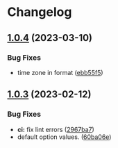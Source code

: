 # Changelog

## [1.0.4](https://github.com/northeye/chissoku/compare/v1.0.3...v1.0.4) (2023-03-10)


### Bug Fixes

* time zone in format ([ebb55f5](https://github.com/northeye/chissoku/commit/ebb55f52acfb4205a65a6022fb1d2b8aecb214d3))

## [1.0.3](https://github.com/northeye/chissoku/compare/v1.0.2...v1.0.3) (2023-02-12)


### Bug Fixes

* **ci:** fix lint errors ([2967ba7](https://github.com/northeye/chissoku/commit/2967ba7def0e296ee9f3b4fded72cbfc50b9a3e6))
* default option values. ([60ba06e](https://github.com/northeye/chissoku/commit/60ba06ecb5b7719b4e99ccffe9212bff7317c5b0))
